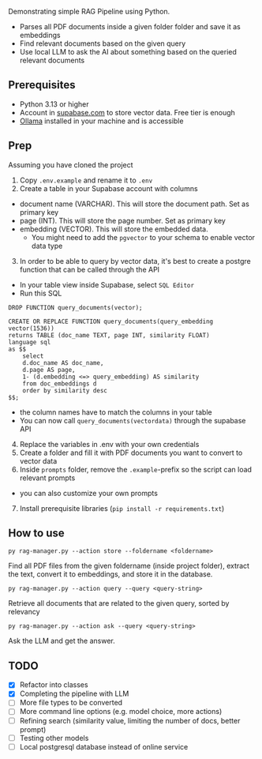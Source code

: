 Demonstrating simple RAG Pipeline using Python.

* Parses all PDF documents inside a given folder folder and save it as embeddings
* Find relevant documents based on the given query
* Use local LLM to ask the AI about something based on the queried relevant documents

## Prerequisites

* Python 3.13 or higher
* Account in [supabase.com](https://supabase.com) to store vector data. Free tier is enough
* [Ollama](https://ollama.com) installed in your machine and is accessible

## Prep

Assuming you have cloned the project

1. Copy `.env.example` and rename it to `.env`
2. Create a table in your Supabase account with columns
  - document name (VARCHAR). This will store the document path. Set as primary key
  - page (INT). This will store the page number. Set as primary key
  - embedding (VECTOR). This will store the embedded data.
    - You might need to add the `pgvector` to your schema to enable vector data type
3. In order to be able to query by vector data, it's best to create a postgre function that can be called through the API
  - In your table view inside Supabase, select `SQL Editor`
  - Run this SQL
```lang=sql
DROP FUNCTION query_documents(vector);

CREATE OR REPLACE FUNCTION query_documents(query_embedding vector(1536))
returns TABLE (doc_name TEXT, page INT, similarity FLOAT)
language sql
as $$  
    select 
    d.doc_name AS doc_name,
    d.page AS page,
    1- (d.embedding <=> query_embedding) AS similarity
    from doc_embeddings d
    order by similarity desc
$$;
```
  - the column names have to match the columns in your table
  - You can now call `query_documents(vectordata)` through the supabase API
4. Replace the variables in .env with your own credentials
5. Create a folder and fill it with PDF documents you want to convert to vector data
6. Inside `prompts` folder, remove the `.example`-prefix so the script can load relevant prompts
  - you can also customize your own prompts
7. Install prerequisite libraries (`pip install -r requirements.txt`)

## How to use

```lang=bash
py rag-manager.py --action store --foldername <foldername>
```
Find all PDF files from the given foldername (inside project folder), extract the text, convert it to embeddings, and store it in the database.

```lang=bash
py rag-manager.py --action query --query <query-string>
```
Retrieve all documents that are related to the given query, sorted by relevancy

```lang=bash
py rag-manager.py --action ask --query <query-string>
```
Ask the LLM and get the answer.

## TODO

- [x] Refactor into classes
- [x] Completing the pipeline with LLM
- [ ] More file types to be converted
- [ ] More command line options (e.g. model choice, more actions)
- [ ] Refining search (similarity value, limiting the number of docs, better prompt)
- [ ] Testing other models
- [ ] Local postgresql database instead of online service